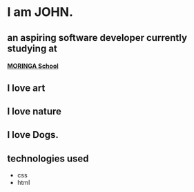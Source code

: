 # I am JOHN.
## an aspiring software developer currently studying at 
#### <a href="https://moringaschool.com">MORINGA  School</a>

## I love art
## I love nature
## I love Dogs.

#### 
## technologies used
- css
- html
# 